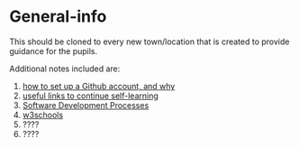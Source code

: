 # General-info

This should be cloned to every new town/location that is created to provide guidance for the pupils.

Additional notes included are:

1. [how to set up a Github account, and why](https://github.com/codelikeagirlVodafoneIreland/General-info/blob/master/github.md)
2. [useful links to continue self-learning](https://github.com/codelikeagirlVodafoneIreland/General-info/blob/master/useful-links.md)
3. [Software Development Processes](https://github.com/codelikeagirlVodafoneIreland/General-info/blob/master/softwaredevprocesses.md)
4. [w3schools](https://www.w3schools.com/)
5. ????
6. ????
